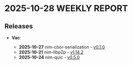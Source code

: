 # **2025-10-28 WEEKLY REPORT**
## Releases

* **Vac**:

  * **2025-10-27** nim-cbor-serialization - [v0.1.0](https://github.com/vacp2p/nim-cbor-serialization/releases/tag/v0.1.0)
  * **2025-10-21** nim-libp2p - [v1.14.2](https://github.com/vacp2p/nim-libp2p/releases/tag/v1.14.2)
  * **2025-10-24** nim-quic - [v0.5.0](https://github.com/vacp2p/nim-quic/releases/tag/v0.5.0)


